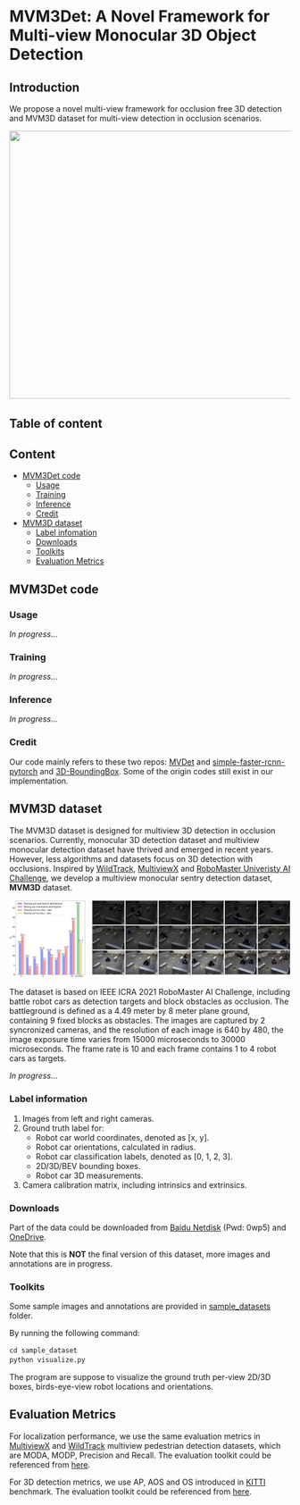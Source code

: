 # MVM3Det: A Novel Framework for Multi-view Monocular 3D Object Detection

## Introduction

We propose a novel multi-view framework for occlusion free 3D detection and MVM3D dataset for multi-view detection in occlusion scenarios.

<div  align="center">    
<img src="misc/multibin_8.gif" width = 640 height = 480 />
</div>

## Table of content

## Content
- [MVM3Det code](#mvm3det-code)
    * [Usage](#usage)
    * [Training](#training)
    * [Inference](#inference)
    * [Credit](#credit)
- [MVM3D dataset](#mvm3d-dataset)
    * [Label infomation](#label-information)
    * [Downloads](#downloads)
    * [Toolkits](#toolkits)
    * [Evaluation Metrics](#evaluation-metrics)


## MVM3Det code

### Usage

*In progress...*

### Training

*In progress...*

### Inference

*In progress...*

### Credit

Our code mainly refers to these two repos: [MVDet](https://github.com/ZichengDuan/MVDet#mvdet-code) and [simple-faster-rcnn-pytorch](https://github.com/chenyuntc/simple-faster-rcnn-pytorch) and [3D-BoundingBox](https://github.com/skhadem/3D-BoundingBox). Some of the origin codes still exist in our implementation.



## MVM3D dataset

The MVM3D dataset is designed for multiview 3D detection in occlusion scenarios. Currently, monocular 3D detection dataset and multiview monocular detection dataset have thrived and emerged in recent years. However, less algorithms and datasets focus on 3D detection with occlusions. Inspired by [WildTrack](https://www.epfl.ch/labs/cvlab/data/data-wildtrack/), [MultiviewX](https://github.com/hou-yz/MultiviewX) and [RoboMaster Univeristy AI Challenge](https://www.robomaster.com/en-US/robo/icra), we develop a multiview monocular sentry detection dataset, **MVM3D** dataset.

![dataset](misc/dataset2.png)

The dataset is based on IEEE ICRA 2021 RoboMaster AI Challenge, including battle robot cars as detection targets and block obstacles as occlusion. The battleground is defined as a 4.49 meter by 8 meter plane ground, containing 9 fixed blocks as obstacles. The images are captured by 2 syncronized cameras, and the resolution of each image is 640 by 480, the image exposure time varies from 15000 microseconds to 30000 microseconds. The frame rate is 10 and each frame contains 1 to 4 robot cars as targets. 

*In progress...*

### Label information

1. Images from left and right cameras.
2. Ground truth label for:
   - Robot car world coordinates, denoted as [x, y].
   - Robot car orientations, calculated in radius.
   - Robot car classification labels, denoted as [0, 1, 2, 3].
   - 2D/3D/BEV bounding boxes.
   - Robot car 3D measurements.
3. Camera calibration matrix, including intrinsics and extrinsics.

### Downloads

Part of the data could be downloaded from [Baidu Netdisk](https://pan.baidu.com/s/1cL16r0gNa3lVBBdD-BaCTA) (Pwd: 0wp5) and [OneDrive](https://anu365-my.sharepoint.com/:u:/g/personal/u7170273_anu_edu_au/EZMfq2ku37NGtTTPK0Yn6ZEBjcaw-RTVqomjFp7W60NPUw?e=3v5muZ).

Note that this is **NOT** the final version of this dataset, more images and annotations are in progress.

### Toolkits

Some sample images and annotations are provided in [sample_datasets](sample_datasets/) folder.

By running the following command:

```markdown
cd sample_dataset
python visualize.py
```

The program are suppose to visualize the ground truth per-view 2D/3D boxes, birds-eye-view robot locations and orientations.

## Evaluation Metrics

For localization performance, we use the same evaluation metrics in [MultiviewX](https://github.com/hou-yz/MultiviewX) and [WildTrack](https://www.epfl.ch/labs/cvlab/data/data-wildtrack/) multiview pedestrian detection datasets, which are MODA, MODP, Precision and Recall. The evaluation toolkit could be referenced from [here](https://github.com/hou-yz/MVDet/tree/master/multiview_detector/evaluation).

For 3D detection metrics, we use AP, AOS and OS introduced in [KITTI](https://projet.liris.cnrs.fr/imagine/pub/proceedings/CVPR2012/data/papers/424_O3C-04.pdf) benchmark. The evaluation toolkit could be referenced from [here](https://www.mathworks.com/help/vision/ref/evaluatedetectionaos.html).

